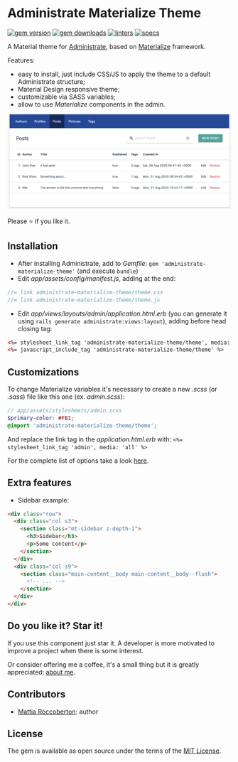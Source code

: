 # Administrate Materialize Theme
[![gem version](https://badge.fury.io/rb/administrate-materialize-theme.svg)](https://badge.fury.io/rb/administrate-materialize-theme)
[![gem downloads](https://badgen.net/rubygems/dt/administrate-materialize-theme)](https://rubygems.org/gems/administrate-materialize-theme)
[![linters](https://github.com/blocknotes/administrate-materialize-theme/actions/workflows/linters.yml/badge.svg)](https://github.com/blocknotes/administrate-materialize-theme/actions/workflows/linters.yml)
[![specs](https://github.com/blocknotes/administrate-materialize-theme/actions/workflows/specs.yml/badge.svg)](https://github.com/blocknotes/administrate-materialize-theme/actions/workflows/specs.yml)

A Material theme for [Administrate](https://github.com/thoughtbot/administrate), based on [Materialize](https://materializecss.com) framework.

Features:

- easy to install, just include CSS/JS to apply the theme to a default Administrate structure;
- Material Design responsive theme;
- customizable via SASS variables;
- allow to use *Materialize* components in the admin.

![screenshot](extra/screenshot.png)

Please :star: if you like it.

## Installation

- After installing Administrate, add to *Gemfile*: `gem 'administrate-materialize-theme'` (and execute `bundle`)
- Edit *app/assets/config/manifest.js*, adding at the end:

```js
//= link administrate-materialize-theme/theme.css
//= link administrate-materialize-theme/theme.js
```

- Edit *app/views/layouts/admin/application.html.erb* (you can generate it using `rails generate administrate:views:layout`), adding before head closing tag:

```html
<%= stylesheet_link_tag 'administrate-materialize-theme/theme', media: 'all' %>
<%= javascript_include_tag 'administrate-materialize-theme/theme' %>
```

## Customizations

To change Materialize variables it's necessary to create a new *.scss* (or *.sass*) file like this one (ex. *admin.scss*):

```scss
// app/assets/stylesheets/admin.scss
$primary-color: #FB1;
@import 'administrate-materialize-theme/theme';
```

And replace the link tag in the *application.html.erb* with: `<%= stylesheet_link_tag 'admin', media: 'all' %>`

For the complete list of options take a look [here](app/assets/stylesheets/administrate-materialize-theme/components/_variables.scss).

## Extra features

- Sidebar example:

```html
<div class="row">
  <div class="col s3">
    <section class="mt-sidebar z-depth-1">
      <h3>Sidebar</h3>
      <p>Some content</p>
    </section>
  </div>
  <div class="col s9">
    <section class="main-content__body main-content__body--flush">
      <!-- ... -->
    </section>
  </div>
</div>
```

## Do you like it? Star it!

If you use this component just star it. A developer is more motivated to improve a project when there is some interest.

Or consider offering me a coffee, it's a small thing but it is greatly appreciated: [about me](https://www.blocknot.es/about-me).

## Contributors

- [Mattia Roccoberton](https://blocknot.es/): author

## License

The gem is available as open source under the terms of the [MIT License](https://opensource.org/licenses/MIT).
